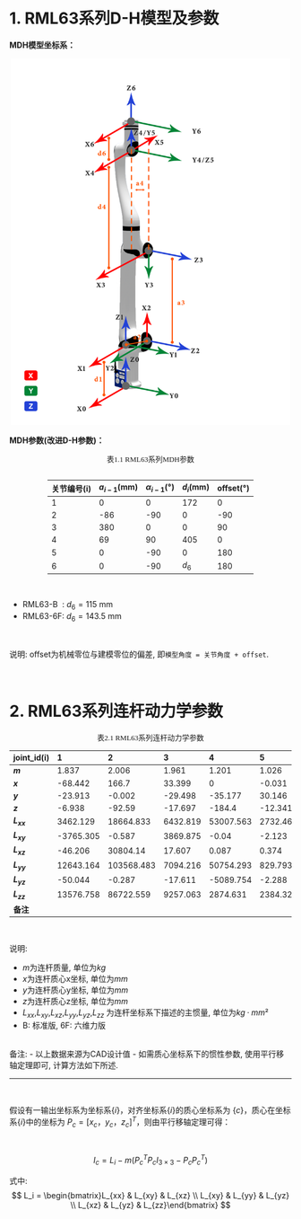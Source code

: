 # 1. RML63系列D-H模型及参数

**MDH模型坐标系：**

<div align="center"> <img src="../DH/doc/RML63.png" width = 500 /> </div>

**MDH参数(改进D-H参数)：**

<style>
.center 
{
  width: auto;
  display: table;
  margin-left: auto;
  margin-right: auto;
}
</style>

<p align="center"><font face="黑体" size=2.>表1.1 RML63系列MDH参数</font></p>

<div class="center">

|关节编号(i)|$a_{i-1}$(mm)|$\alpha_{i -1}$(°)|$d_i$(mm)|offset(°)|
|:--|:--|:--|:--|:--|
|   1   |   0     |   0    |  172  |  0   |
|   2   |   -86   |   -90  |   0   |  -90 |
|   3   |   380   |   0    |   0   |  90  |
|   4   |   69    |   90   |   405 |  0   |
|   5   |   0     |   -90  |   0   |  180 |
|   6   |   0     |   -90  | $d_6$ |  180 |

</div>

<br>

- RML63-B &nbsp;: $d_6=115$ mm
- RML63-6F: $d_6=143.5$ mm


<br>

说明: offset为机械零位与建模零位的偏差, 即`模型角度 = 关节角度 + offset`.

<br>



# 2. RML63系列连杆动力学参数
<style>
.center 
{
  width: auto;
  display: table;
  margin-left: auto;
  margin-right: auto;
}
</style>

<p align="center"><font face="黑体" size=2.>表2.1 RML63系列连杆动力学参数</font></p>

|   joint_id(i)     |  1      |  2      |  3      |  4       |  5      |  6      |  -      |
|:--        |:--      |:--      |:--      |:--       |:--      |:--      |:--      |
| **$m$**       | 1.837   | 2.006   | 1.961   | 1.201    | 1.026   | 0.107   | 0.248   |
| **$x$**       | -68.442 | 166.7   | 33.399  | 0        | -0.031  | -0.506  | -0.426  |
| **$y$**       | -23.913 | -0.002  | -29.498 | -35.177  | 30.146  | 0.255   | 0.237   |
| **$z$**       | -6.938  | -92.59  | -17.697 | -184.4   | -12.341 | -10.801 | -27.223 |
| **$L_{xx}$**  | 3462.129 | 18664.833 | 6432.819 | 53007.563 | 2732.466 | 50.918 | 308.844 |
| **$L_{xy}$**  | -3765.305 | -0.587  | 3869.875 | -0.04    | -2.123  | -3.136  | -3.781  |
| **$L_{xz}$**  | -46.206  | 30804.14 | 17.607  | 0.087    | 0.374   | -0.699  | -1.468  |
| **$L_{yy}$**  | 12643.164 | 103568.483 | 7094.216 | 50754.293 | 829.793 | 47.42 | 304.616 |
| **$L_{yz}$**  | -50.044  | -0.287  | -17.611 | -5089.754 | -2.288  | 0.388   | 0.888   |
| **$L_{zz}$**  | 13576.758 | 86722.559 | 9257.063 | 2874.631 | 2384.323 | 60.35  | 122.62  |
| **备注**       |         |         |         |         |         | B       | 6F      |

<br>

说明:
- $m$为连杆质量, 单位为$kg$
- $x$为连杆质心x坐标, 单位为$mm$
- $y$为连杆质心y坐标, 单位为$mm$
- $z$为连杆质心z坐标, 单位为$mm$
- $L_{xx}$,$L_{xy}$,$L_{xz}$,$L_{yy}$,$L_{yz}$,$L_{zz}$ 为连杆坐标系下描述的主惯量, 单位为$kg·mm²$
- B: 标准版, 6F: 六维力版

<br>
备注: 
- 以上数据来源为CAD设计值
- 如需质心坐标系下的惯性参数, 使用平行移轴定理即可, 计算方法如下所述.

<br>

---

<br>


假设有一输出坐标系为坐标系$\{i\}$，对齐坐标系$\{i\}$的质心坐标系为 $\{c\}$，质心在坐标系$\{i\}$中的坐标为 $P_c = [x_c  ，y_c， z_c]^T$，则由平行移轴定理可得：

<br>

$$I_c = L_i - m (P_{c}^{T}P_cI_{3×3} - P_cP_{c}^{T})$$


式中:
$$
L_i = \begin{bmatrix}L_{xx} & L_{xy} & L_{xz} \\ L_{xy} & L_{yy} & L_{yz} \\ L_{xz} & L_{yz} & L_{zz}\end{bmatrix}
$$
